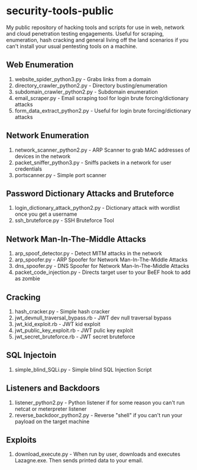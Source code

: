 # security-tools-public

My public repository of hacking tools and scripts for use in web, network and cloud penetration testing engagements. Useful for scraping, enumeration, hash cracking and general living off the land scenarios if you can't install your usual pentesting tools on a machine. 

## Web Enumeration
1. website_spider_python3.py - Grabs links from a domain
2. directory_crawler_python2.py - Directory busting/enumeration
3. subdomain_crawler_python2.py - Subdomain enumeration
4. email_scraper.py - Email scraping tool for login brute forcing/dictionary attacks
5. form_data_extract_python2.py - Useful for login brute forcing/dictionary attacks


## Network Enumeration
1. network_scanner_python2.py - ARP Scanner to grab MAC addresses of devices in the network
2. packet_sniffer_python3.py - Sniffs packets in a network for user credentials
3. portscanner.py - Simple port scanner

## Password Dictionary Attacks and Bruteforce
1. login_dictionary_attack_python2.py - Dictionary attack with wordlist once you get a username
2. ssh_bruteforce.py - SSH Bruteforce Tool

## Network Man-In-The-Middle Attacks 
1. arp_spoof_detector.py - Detect MITM attacks in the network
2. arp_spoofer.py - ARP Spoofer for Network Man-In-The-Middle Attacks
3. dns_spoofer.py - DNS Spoofer for Network Man-In-The-Middle Attacks
4. packet_code_injection.py - Directs target user to your BeEF hook to add as zombie

## Cracking
1. hash_cracker.py - Simple hash cracker
2. jwt_devnull_traversal_bypass.rb - JWT dev null traversal bypass
3. jwt_kid_exploit.rb - JWT kid exploit
4. jwt_public_key_exploit.rb - JWT pulic key exploit
5. jwt_secret_bruteforce.rb - JWT secret bruteforce

## SQL Injectoin
1. simple_blind_SQLi.py - Simple blind SQL Injection Script

## Listeners and Backdoors
1. listener_python2.py - Python listener if for some reason you can't run netcat or meterpreter listener
2. reverse_backdoor_python2.py - Reverse "shell" if you can't run your payload on the target machine  

## Exploits
1. download_execute.py - When run by user, downloads and executes Lazagne.exe. Then sends printed data to your email.
